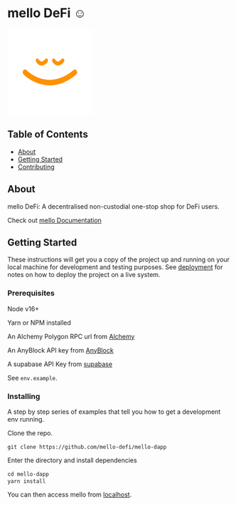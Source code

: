 # mello DeFi :relaxed:

![MelloLogo](https://github.com/mello-defi/mello-dapp/raw/main/public/android-chrome-192x192.png)

## Table of Contents

- [About](#about)
- [Getting Started](#getting_started)
- [Contributing](../CONTRIBUTING.md)

## About <a name = "about"></a>

mello DeFi: A decentralised non-custodial one-stop shop for DeFi users.

Check out [mello Documentation](https://docs.mellodefi.com)

## Getting Started <a name = "getting_started"></a>

These instructions will get you a copy of the project up and running on your local machine for development and testing purposes. See [deployment](#deployment) for notes on how to deploy the project on a live system.

### Prerequisites

Node v16+

Yarn or NPM installed

An Alchemy Polygon RPC url from [Alchemy](https://www.alchemy.com/)

An AnyBlock API key from [AnyBlock](https://anyblock.com)

A supabase API Key from [supabase](https://supabase.com)

See `env.example`.

### Installing

A step by step series of examples that tell you how to get a development env running.

Clone the repo.

```
git clone https://github.com/mello-defi/mello-dapp
```

Enter the directory and install dependencies

```
cd mello-dapp
yarn install
```

You can then access mello from [localhost](http://localhost:3000).
